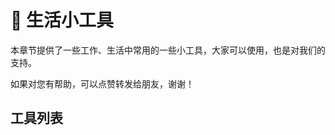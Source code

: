 # 🤖 生活小工具

本章节提供了一些工作、生活中常用的一些小工具，大家可以使用，也是对我们的支持。

如果对您有帮助，可以点赞转发给朋友，谢谢！

## 工具列表

  <el-card style="max-width: 250px" shadow="hover">
    <template #header>
    <span style=" font-size:18px;font-wight:500">🪙 薪资速算器</span>
    </template>
    <el-image
      :src="salaryCalculator"
      style="width: 100%"
    />
  </el-card>

<script setup>
import salaryCalculator from '/salary-calculator.jpg'
 
</script>
